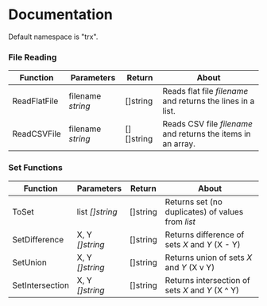 # Documentation

Default namespace is "trx".

### File Reading

Function | Parameters | Return | About
--- | --- | --- | ---
ReadFlatFile | filename *string* | []string | Reads flat file *filename* and returns the lines in a list.
ReadCSVFile | filename *string* | [][]string | Reads CSV file *filename* and returns the items in an array.

### Set Functions

Function | Parameters | Return | About
--- | --- | --- | ---
ToSet | list *[]string* | []string | Returns set (no duplicates) of values from *list*
SetDifference | X, Y *[]string* | []string | Returns difference of sets *X* and *Y* (X - Y)
SetUnion | X, Y *[]string* | []string | Returns union of sets *X* and *Y* (X v Y)
SetIntersection | X, Y *[]string* | []string | Returns intersection of sets *X* and *Y* (X ^ Y)
